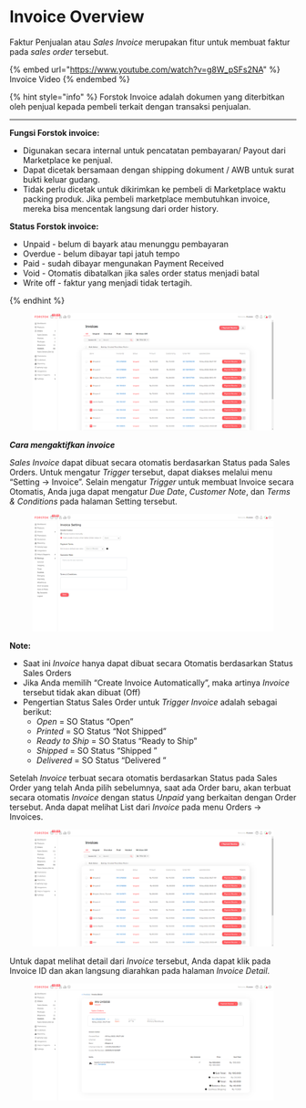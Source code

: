 # Invoice Overview

Faktur Penjualan atau _Sales Invoice_ merupakan fitur untuk membuat faktur pada _sales order_ tersebut.

{% embed url="https://www.youtube.com/watch?v=g8W_pSFs2NA" %}
Invoice Video
{% endembed %}

{% hint style="info" %}
Forstok Invoice adalah dokumen yang diterbitkan oleh penjual kepada pembeli terkait dengan transaksi penjualan.&#x20;

****

**Fungsi Forstok invoice:**&#x20;

* Digunakan secara internal untuk pencatatan pembayaran/ Payout dari Marketplace ke penjual.
* Dapat dicetak bersamaan dengan shipping dokument / AWB untuk surat bukti keluar gudang.&#x20;
* Tidak perlu dicetak untuk dikirimkan ke pembeli di Marketplace waktu packing produk. Jika pembeli marketplace membutuhkan invoice, mereka bisa mencentak langsung dari order history.&#x20;



**Status Forstok invoice:**&#x20;

* Unpaid - belum di bayark atau menunggu pembayaran
* Overdue - belum dibayar tapi jatuh tempo
* Paid - sudah dibayar mengunakan Payment Received
* Void - Otomatis dibatalkan jika sales order status menjadi batal
* Write off - faktur yang menjadi tidak tertagih.&#x20;

&#x20;
{% endhint %}



<figure><img src="../../.gitbook/assets/poo (1).png" alt=""><figcaption></figcaption></figure>

_**Cara mengaktifkan invoice**_

_Sales Invoice_ dapat dibuat secara otomatis berdasarkan Status pada Sales Orders. Untuk mengatur _Trigger_ tersebut, dapat diakses melalui menu “Setting -> Invoice”. Selain mengatur _Trigger_ untuk membuat Invoice secara Otomatis, Anda juga dapat mengatur _Due Date_, _Customer Note_, dan _Terms & Conditions_ pada halaman Setting tersebut.

<figure><img src="../../.gitbook/assets/nmn (2).png" alt=""><figcaption></figcaption></figure>

**Note:**

* Saat ini _Invoice_ hanya dapat dibuat secara Otomatis berdasarkan Status Sales Orders
* Jika Anda memilih “Create Invoice Automatically”, maka artinya _Invoice_ tersebut tidak akan dibuat (Off)
* Pengertian Status Sales Order untuk _Trigger Invoice_ adalah sebagai berikut:
  * _Open_ = SO Status “Open”
  * _Printed_ = SO Status “Not Shipped”
  * _Ready to Ship_ = SO Status “Ready to Ship”
  * _Shipped_ = SO Status “Shipped ”
  * _Delivered_ = SO Status “Delivered ”

Setelah _Invoice_ terbuat secara otomatis berdasarkan Status pada Sales Order yang telah Anda pilih sebelumnya, saat ada Order baru, akan terbuat secara otomatis _Invoice_ dengan status _Unpaid_ yang berkaitan dengan Order tersebut. Anda dapat melihat List dari _Invoice_ pada menu Orders -> Invoices.

<figure><img src="../../.gitbook/assets/vb (1).png" alt=""><figcaption></figcaption></figure>

Untuk dapat melihat detail dari _Invoice_ tersebut, Anda dapat klik pada Invoice ID dan akan langsung diarahkan pada halaman _Invoice Detail_.

<figure><img src="../../.gitbook/assets/jk (1).png" alt=""><figcaption></figcaption></figure>
